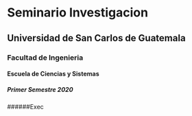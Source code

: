 # Seminario Investigacion

## Universidad de San Carlos de Guatemala
### Facultad de Ingenieria
#### Escuela de Ciencias y Sistemas 
##### Primer Semestre 2020
######Exec
